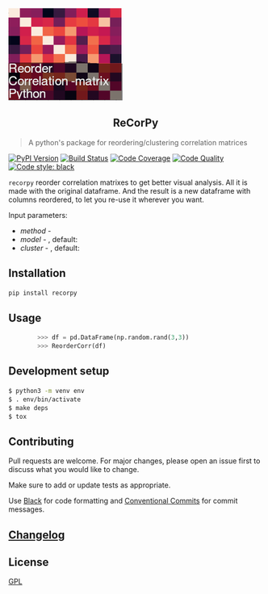 ![logo](assets/logo.png "ReCorPy")
<h2 align="center">ReCorPy</h2>

> A python's package for reordering/clustering correlation matrices


[![PyPI Version][pypi-image]][pypi-url]
[![Build Status][build-image]][build-url]
[![Code Coverage][coverage-image]][coverage-url]
[![Code Quality][quality-image]][quality-url]
<a href="https://github.com/psf/black"><img alt="Code style: black" src="https://img.shields.io/badge/code%20style-black-000000.svg"></a>

`recorpy` reorder correlation matrixes to get better visual analysis. All it is made with the original dataframe. And the result
is a new dataframe with columns reordered, to let you re-use it wherever you want.

Input parameters:

-   _method_ - 
-   _model_ - , default: 
-   _cluster_ - , default: 


## Installation

```sh
pip install recorpy
```

## Usage


```python
        >>> df = pd.DataFrame(np.random.rand(3,3))
        >>> ReorderCorr(df)
```

## Development setup

```sh
$ python3 -m venv env
$ . env/bin/activate
$ make deps
$ tox
```

## Contributing

Pull requests are welcome. For major changes, please open an issue first to discuss what you would like to change.

Make sure to add or update tests as appropriate.

Use [Black](https://black.readthedocs.io/en/stable/) for code formatting and [Conventional Commits](https://www.conventionalcommits.org/en/v1.0.0-beta.4/) for commit messages.

## [Changelog](CHANGELOG.md)

## License

[GPL](https://choosealicense.com/licenses/gpl/)

<!-- Badges -->

[pypi-image]: https://img.shields.io/pypi/v/recorpy
[pypi-url]: https://pypi.org/project/recorpy/
[build-image]: https://github.com/thebooort/recorpy/actions/workflows/build.yml/badge.svg
[build-url]: https://github.com/thebooort/recorpy/actions/workflows/build.yml
[coverage-image]: https://codecov.io/gh/thebooort/recorpy/branch/main/graph/badge.svg
[coverage-url]: https://codecov.io/gh/thebooort/recorpy
[quality-image]: https://api.codeclimate.com/v1/badges/3130fa0ba3b7993fbf0a/maintainability
[quality-url]: https://codeclimate.com/github/thebooort/recorpy

